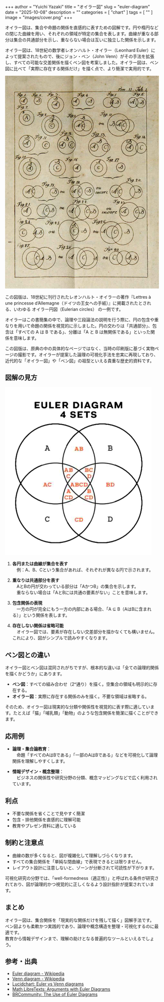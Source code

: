 +++
author = "Yuichi Yazaki"
title = "オイラー図"
slug = "euler-diagram"
date = "2025-10-08"
description = ""
categories = [
    "chart"
]
tags = [
    ""
]
image = "images/cover.png"
+++

オイラー図は、集合や命題の関係を直感的に表すための図解です。円や楕円などの閉じた曲線を用い、それぞれの領域が特定の集合を表します。曲線が重なる部分は集合の共通部分を示し、重ならない場合は互いに独立した関係を示します。

<!--more-->

オイラー図は、18世紀の数学者レオンハルト・オイラー（Leonhard Euler）によって提案されたもので、後にジョン・ベン（John Venn）がその手法を拡張し、すべての可能な交差関係を描くベン図を考案しました。オイラー図は、ベン図に比べて「実際に存在する関係だけ」を描く点で、より簡潔で実用的です。

![オイラー円図（Eulerian circles）](images/euler-diagram.png)

この図版は、18世紀に刊行されたレオンハルト・オイラーの著作『Lettres à une princesse d’Allemagne（ドイツの王女への手紙）』に掲載されたとされる、いわゆる オイラー円図（Eulerian circles） の一例です。

オイラーはこの書簡集の中で、論理や三段論法の説明を行う際に、円の包含や重なりを用いて命題の関係を視覚的に示しました。円の交わりは「共通部分」、包含は「すべての A は B である」、分離は「A と B は無関係である」といった関係を意味します。

この図版は、原典の中の具体的なページではなく、当時の印刷版に基づく実物ページの撮影です。オイラーが提案した論理の可視化手法を忠実に再現しており、近代的な「オイラー図」や「ベン図」の祖型といえる貴重な歴史的資料です。


## 図解の見方

![オイラー図](images/cover.png)

1. **各円または曲線が集合を表す**  
　例：A、B、Cという集合があれば、それぞれが異なる円で示されます。

2. **重なりは共通部分を表す**  
　AとBの円が交わっている部分は「AかつB」の集合を示します。  
　重ならない場合は「AとBには共通の要素がない」ことを意味します。

3. **包含関係の表現**  
　一方の円が完全にもう一方の内部にある場合、「A ⊆ B（AはBに含まれる）」という関係を表します。

4. **存在しない関係は省略可能**  
　オイラー図では、要素が存在しない交差部分を描かなくても構いません。これにより、図がシンプルで読みやすくなります。



## ベン図との違い

オイラー図とベン図は混同されがちですが、根本的な違いは「全ての論理的関係を描くかどうか」にあります。

- **ベン図**：すべての組み合わせ（2ⁿ通り）を描く。空集合の領域も明示的に存在する。  
- **オイラー図**：実際に存在する関係のみを描く。不要な領域は省略する。

そのため、オイラー図は現実的な分類や関係性を視覚的に表す際に適しています。たとえば「猫」「哺乳類」「動物」のような包含関係を簡潔に描くことができます。



## 応用例

- **論理・集合論教育**：  
　命題「すべてのAはBである」「一部のAはBである」などを可視化して論理関係を理解しやすくします。

- **情報デザイン・概念整理**：  
　ビジネスの関係性や研究分野の分類、概念マッピングなどで広く利用されています。

## 利点

- 不要な関係を省くことで見やすく簡潔  
- 包含・排他関係を直感的に理解可能  
- 教育やプレゼン資料に適している



## 制約と注意点

- 曲線の数が多くなると、図が複雑化して理解しづらくなります。  
- すべての集合関係を「単純な閉曲線」で表現できるとは限りません。  
- レイアウト設計に注意しないと、ゾーンが分断されて可読性が下がります。

可視化研究の分野では、「well-formedness（適正性）」と呼ばれる条件が研究されており、図が論理的かつ視覚的に正しくなるよう設計指針が提案されています。



## まとめ

オイラー図は、集合関係を「現実的な関係だけを残して描く」図解手法です。  
ベン図よりも柔軟かつ実践的であり、論理や概念構造を整理・可視化するのに最適です。  
教育から情報デザインまで、理解の助けとなる普遍的なツールといえるでしょう。



## 参考・出典

- [Euler diagram - Wikipedia](https://en.wikipedia.org/wiki/Euler_diagram)
- [Venn diagram - Wikipedia](https://en.wikipedia.org/wiki/Venn_diagram)
- [Lucidchart: Euler vs Venn diagrams](https://www.lucidchart.com/blog/euler-diagram-vs-venn-diagram)
- [Math LibreTexts: Arguments with Euler Diagrams](https://math.libretexts.org/Courses/Fullerton_College/Math_100%3A_Liberal_Arts_Math_%28Claassen_and_Ikeda%29/05%3A_Logic/5.06%3A_Arguments_with_Euler_Diagrams)
- [BRCommunity: The Use of Euler Diagrams](https://www.brcommunity.com/articles.php?id=c021)